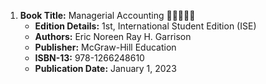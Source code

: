 1. **Book Title:** Managerial Accounting 🚨🚨🚨🚨🚨
   - **Edition Details:** 1st, International Student Edition (ISE)
   - **Authors:** Eric Noreen Ray H. Garrison
   - **Publisher:** McGraw-Hill Education
   - **ISBN-13:** 978-1266248610
   - **Publication Date:** January 1, 2023

